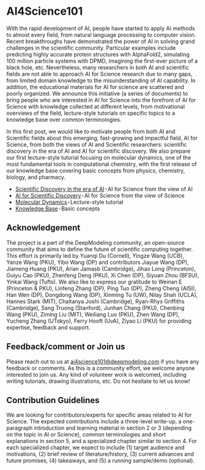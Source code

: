 # AI4Science101

With the rapid development of AI, people have started to apply AI methods to almost every field, from natural language processing to computer vision. Recent breakthroughs have demonstrated the power of AI in solving grand challenges in the scientific community. Particular examples include predicting highly accurate protein structures with AlphaFold2, simulating 100 million particle systems with DPMD, imagining the first-ever picture of a black hole, etc. Nevertheless, many researchers in both AI and scientific fields are not able to approach AI for Science research due to many gaps, from limited domain knowledge to the misunderstanding of AI capability. In addition, the educational materials for AI for science are scattered and poorly organized. We announce this initiative (a series of documents) to bring people who are interested in AI for Science into the forefront of AI for Science with knowledge collected at different levels, from motivational overviews of the field, lecture-style tutorials on specific topics to a knowledge base over common terminologies. 

In this first post, we would like to motivate people from both AI and Scientific fields about this emerging, fast-growing and impactful field, AI for Science, from both the views of AI and Scientific researchers: scientific discovery in the era of AI and AI for scientific discovery. We also prepare our first lecture-style tutorial focusing on molecular dynamics, one of the most fundamental tools in computational chemistry, with the first release of our knowledge base covering basic concepts from physics, chemistry, biology, and pharmacy.

* [Scientific Discovery in the era of AI](https://ai4science101.deepmodeling.com/en/latest/chapters/scientific_discovery_in_the_era_of_AI/index.html) - AI for Science from the view of AI
* [AI for Scientific Discovery](https://ai4science101.deepmodeling.com/en/latest/chapters/AI_for_scientific_discovery/index.html) - AI for Science from the view of Science
* [Molecular Dynamics](https://ai4science101.deepmodeling.com/en/latest/chapters/MD/index.html) - Lecture-style tutorial
* [Knowledge Base](https://ai4science101.deepmodeling.com/en/latest/chapters/knowledge_base/index.html) - Basic concepts

## Acknowledgement
The project is a part of the DeepModeling community, an open-source community that aims to define the future of scientific computing together. 
This effort is primarily led by Yuanqi Du (Cornell), Yingze Wang (UCB), Yanze Wang (PKU), Yibo Wang (DP) and contributors Jiayue Wang (DP), Jiameng Huang (PKU), Arian Jamasb (Cambridge), Jihao Long (Princeton), Guiyu Cao (PKU), Zhenfeng Deng (PKU), Xi Chen (DP), Siyuan Zhou (BFSU), Yinkai Wang (Tufts). We also like to express our gratitude to Weinan E (Princeton & PKU), Linfeng Zhang (DP), Ping Tuo (DP), Zheng Cheng (AISI), Han Wen (DP), Dongdong Wang (DP), Xinming Tu (UW), Nilay Shah (UCLA), Hannes Stark (MIT), Chaitanya Joshi (Cambridge), Ryan-Rhys Griffiths (Cambridge), Sang Truong (Stanford), Junhan Chang (PKU), Chenbing Wang (PKU), Ziming Liu (MIT), Weiliang Luo (PKU), Zhen Wang (DP), Yucheng Zhang (UTokyo), Ferry Hooft (UvA), Ziyao Li (PKU) for providing expertise, feedback and support.

## Feedback/comment or Join us
Please reach out to us at ai4science101@deepmodeling.com if you have any feedback or comments. As this is a community effort, we welcome anyone interested to join us. Any kind of volunteer work is welcomed, including writing tutorials, drawing illustrations, etc. Do not hesitate to let us know!

## Contribution Guidelines
We are looking for contributors/experts for specific areas related to AI for Science. The expected contributions include a three-level write-up, a one-paragraph introduction and learning material in section 2 or 3 (depending on the topic in AI or Science), common terminologies and short explanations in section 5, and a specialized chapter similar to section 4. For each specialized chapter, we expect to include (1) target audience and motivations, (2) brief review of literature/history, (3) current advances and future promises, (4) takeaways, and (5) a running sample/demo (optional).
